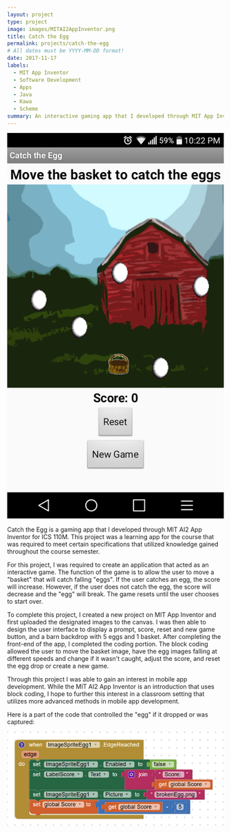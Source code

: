 ```yaml
---
layout: project
type: project
image: images/MITAI2AppInventor.png
title: Catch the Egg
permalink: projects/catch-the-egg
# All dates must be YYYY-MM-DD format!
date: 2017-11-17
labels:
  - MIT App Inventor
  - Software Development
  - Apps
  - Java
  - Kawa
  - Scheme
summary: An interactive gaming app that I developed through MIT App Inventor as a learning project for ICS 110M.
---
```


<img class="ui medium left floated rounded image" src="../images/CatchTheEggGUI.png">

Catch the Egg is a gaming app that I developed through MIT AI2 App Inventor for ICS 110M. This project was a learning app for the course that was required to meet certain specifications that utilized knowledge gained throughout the course semester.

For this project, I was required to create an application that acted as an interactive game. The function of the game is to allow the user to move a "basket" that will catch falling "eggs". If the user catches an egg, the score will increase. However, if the user does not catch the egg, the score will decrease and the "egg" will break. The game resets until the user chooses to start over.

To complete this project, I created a new project on MIT App Inventor and first uploaded the designated images to the canvas. I was then able to design the user interface to display a prompt, score, reset and new game button, and a barn backdrop with 5 eggs and 1 basket. After completing the front-end of the app, I completed the coding portion. The block coding allowed the user to move the basket image, have the egg images falling at different speeds and change if it wasn't caught, adjust the score, and reset the egg drop or create a new game.

Through this project I was able to gain an interest in mobile app development. While the MIT AI2 App Inventor is an introduction that uses block coding, I hope to further this interest in a classroom setting that utilizes more advanced methods in mobile app development.

Here is a part of the code that controlled the "egg" if it dropped or was captured:

<img class="ui medium floated rounded image" src="../images/eggDropBlock.PNG">
